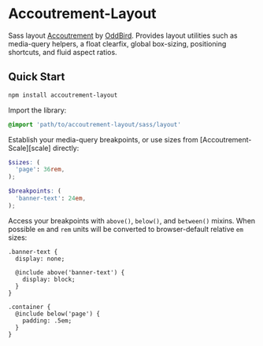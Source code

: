 Accoutrement-Layout
===================

Sass layout [Accoutrement][accoutrement]
by [OddBird][oddbird].
Provides layout utilities
such as media-query helpers,
a float clearfix,
global box-sizing,
positioning shortcuts,
and fluid aspect ratios.

[accoutrement]: http://oddbird.net/accoutrement/
[oddbird]: http://oddbird.net/


Quick Start
-----------

```bash
npm install accoutrement-layout
```

Import the library:

```scss
@import 'path/to/accoutrement-layout/sass/layout'
```

Establish your media-query breakpoints,
or use sizes from [Accoutrement-Scale][scale] directly:

```scss
$sizes: (
  'page': 36rem,
);

$breakpoints: (
  'banner-text': 24em,
);
```

Access your breakpoints with
`above()`, `below()`, and `between()` mixins.
When possible `em` and `rem` units will be converted to
browser-default relative `em` sizes:

```
.banner-text {
  display: none;

  @include above('banner-text') {
    display: block;
  }
}

.container {
  @include below('page') {
    padding: .5em;
  }
}
```
